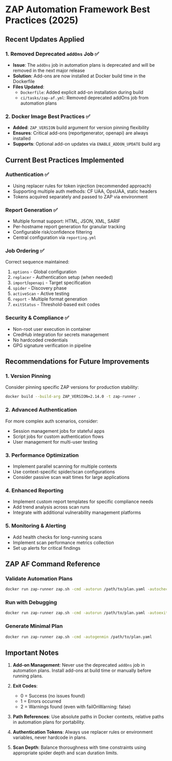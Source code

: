 # ZAP Automation Framework Best Practices (2025)

## Recent Updates Applied

### 1. Removed Deprecated `addOns` Job ✅
- **Issue**: The `addOns` job in automation plans is deprecated and will be removed in the next major release
- **Solution**: Add-ons are now installed at Docker build time in the Dockerfile
- **Files Updated**: 
  - `Dockerfile`: Added explicit add-on installation during build
  - `ci/tasks/zap-af.yml`: Removed deprecated addOns job from automation plans

### 2. Docker Image Best Practices ✅
- **Added**: `ZAP_VERSION` build argument for version pinning flexibility
- **Ensures**: Critical add-ons (reportgenerator, openapi) are always installed
- **Supports**: Optional add-on updates via `ENABLE_ADDON_UPDATE` build arg

## Current Best Practices Implemented

### Authentication ✅
- Using replacer rules for token injection (recommended approach)
- Supporting multiple auth methods: CF UAA, OpsUAA, static headers
- Tokens acquired separately and passed to ZAP via environment

### Report Generation ✅
- Multiple format support: HTML, JSON, XML, SARIF
- Per-hostname report generation for granular tracking
- Configurable risk/confidence filtering
- Central configuration via `reporting.yml`

### Job Ordering ✅
Correct sequence maintained:
1. `options` - Global configuration
2. `replacer` - Authentication setup (when needed)
3. `import`/`openapi` - Target specification
4. `spider` - Discovery phase
5. `activeScan` - Active testing
6. `report` - Multiple format generation
7. `exitStatus` - Threshold-based exit codes

### Security & Compliance ✅
- Non-root user execution in container
- CredHub integration for secrets management
- No hardcoded credentials
- GPG signature verification in pipeline

## Recommendations for Future Improvements

### 1. Version Pinning
Consider pinning specific ZAP versions for production stability:
```bash
docker build --build-arg ZAP_VERSION=2.14.0 -t zap-runner .
```

### 2. Advanced Authentication
For more complex auth scenarios, consider:
- Session management jobs for stateful apps
- Script jobs for custom authentication flows
- User management for multi-user testing

### 3. Performance Optimization
- Implement parallel scanning for multiple contexts
- Use context-specific spider/scan configurations
- Consider passive scan wait times for large applications

### 4. Enhanced Reporting
- Implement custom report templates for specific compliance needs
- Add trend analysis across scan runs
- Integrate with additional vulnerability management platforms

### 5. Monitoring & Alerting
- Add health checks for long-running scans
- Implement scan performance metrics collection
- Set up alerts for critical findings

## ZAP AF Command Reference

### Validate Automation Plans
```bash
docker run zap-runner zap.sh -cmd -autorun /path/to/plan.yaml -autocheckplan
```

### Run with Debugging
```bash
docker run zap-runner zap.sh -cmd -autorun /path/to/plan.yaml -autoexit
```

### Generate Minimal Plan
```bash
docker run zap-runner zap.sh -cmd -autogenmin /path/to/plan.yaml
```

## Important Notes

1. **Add-on Management**: Never use the deprecated `addOns` job in automation plans. Install add-ons at build time or manually before running plans.

2. **Exit Codes**: 
   - 0 = Success (no issues found)
   - 1 = Errors occurred
   - 2 = Warnings found (even with failOnWarning: false)

3. **Path References**: Use absolute paths in Docker contexts, relative paths in automation plans for portability.

4. **Authentication Tokens**: Always use replacer rules or environment variables, never hardcode in plans.

5. **Scan Depth**: Balance thoroughness with time constraints using appropriate spider depth and scan duration limits.